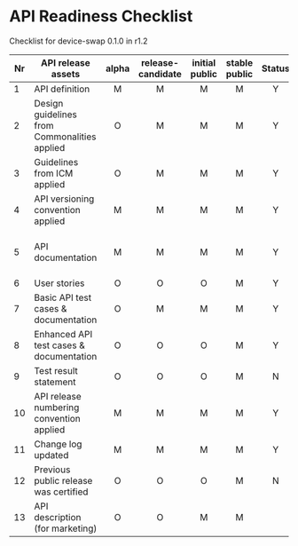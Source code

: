 # API Readiness Checklist

Checklist for device-swap 0.1.0 in r1.2

| Nr | API release assets  | alpha | release-candidate |  initial<br>public | stable<br> public | Status | Comments |
|----|----------------------------------------------|:-----:|:-----------------:|:-------:|:------:|:----:|:----:|
|  1 | API definition                               |   M   |         M         |    M    |    M   |  Y   | [link](/code/API_definitions/device-swap.yaml) |
|  2 | Design guidelines from Commonalities applied |   O   |         M         |    M    |    M   |   Y  |      |
|  3 | Guidelines from ICM applied                  |   O   |         M         |    M    |    M   |   Y  |      |
|  4 | API versioning convention applied            |   M   |         M         |    M    |    M   |   Y  |      |
|  5 | API documentation                            |   M   |         M         |    M    |    M   |   Y  | Embed documentation into API spec - [link](/code/API_definitions/device-swap.yaml) |
|  6 | User stories                                 |   O   |         O         |    O    |    M   |   Y  | [check](/documentation/API_documentation/device-swap_check_User_Story.md) [retrieve](/documentation/API_documentation/device-swap_retrieve_User_Story.md) |
|  7 | Basic API test cases & documentation         |   O   |         M         |    M    |    M   |   Y  | [check](/code/Test_definitions/device-swap-check.feature) [retrieve](/code/Test_definitions/device-swap-retrieve-date.feature) |
|  8 | Enhanced API test cases & documentation      |   O   |         O         |    O    |    M   |   Y  | [check](/code/Test_definitions/device-swap-check.feature) [retrieve](/code/Test_definitions/device-swap-retrieve-date.feature) |
|  9 | Test result statement                        |   O   |         O         |    O    |    M   |   N  |      |
| 10 | API release numbering convention applied     |   M   |         M         |    M    |    M   |   Y  |      |
| 11 | Change log updated                           |   M   |         M         |    M    |    M   |   Y  | [link](/CHANGELOG.md) |
| 12 | Previous public release was certified        |   O   |         O         |    O    |    M   |   N  |      |
| 13 | API description (for marketing)              |   O   |         O         |    M    |    M   |      | [wiki link](https://lf-camaraproject.atlassian.net/wiki/xxx) |
